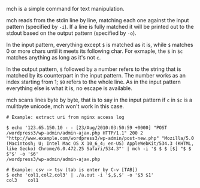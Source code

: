 mch is a simple command for text manipulation.

mch reads from the stdin line by line, matching each one against the input pattern (specified by `-i`).
If a line is fully matched it will be printed out to the stdout based on the output pattern (specified by `-o`).

In the input pattern, everything except `$` is matched as it is, while `$` matches 0 or more chars until it meets its following char.
For exmaple, the `$` in `$c` matches anything as long as it's not `c`.

In the output pattern, `$` followed by a number refers to the string that is matched by its counterpart in the input pattern.
The number works as an index starting from 1; `$0` refers to the whole line. As in the input pattern everything else is what it is, no escape is available.

mch scans lines byte by byte, that is to say in the input pattern if `c` in `$c` is a mulitbyte unicode, mch won't work in this case.


```
# Example: extract uri from nginx access log

$ echo '123.65.150.10 - - [23/Aug/2010:03:50:59 +0000] "POST /wordpress3/wp-admin/admin-ajax.php HTTP/1.1" 200 2 "http://www.example.com/wordpress3/wp-admin/post-new.php" "Mozilla/5.0 (Macintosh; U; Intel Mac OS X 10_6_4; en-US) AppleWebKit/534.3 (KHTML, like Gecko) Chrome/6.0.472.25 Safari/534.3"' | mch -i '$ $ $ [$] "$ $ $"$' -o '$6'
/wordpress3/wp-admin/admin-ajax.php

# Example: csv -> tsv (tab is enter by C-v [TAB])
$ echo 'col1,col2,col3' | ./a.out -i '$,$,$' -o '$3	$1'
col3	col1
```
